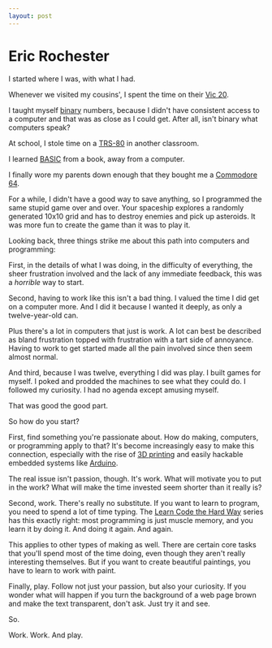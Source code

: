 ```yaml
---
layout: post
---
```


# Eric Rochester

I started where I was, with what I had.

Whenever we visited my cousins', I spent the time on their [Vic 20][vic20].

I taught myself [binary][binary] numbers, because I didn't have consistent
access to a computer and that was as close as I could get. After all, isn't
binary what computers speak?

At school, I stole time on a [TRS-80][trs80] in another classroom.

I learned [BASIC][basic] from a book, away from a computer.

I finally wore my parents down enough that they bought me a [Commodore
64][com64].

For a while, I didn't have a good way to save anything, so I programmed the
same stupid game over and over. Your spaceship explores a randomly generated
10x10 grid and has to destroy enemies and pick up asteroids. It was more fun to
create the game than it was to play it.

Looking back, three things strike me about this path into computers and
programming:

First, in the details of what I was doing, in the difficulty of everything, the
sheer frustration involved and the lack of any immediate feedback, this was a
*horrible* way to start.

Second, having to work like this isn't a bad thing. I valued the time I did get
on a computer more. And I did it because I wanted it deeply, as only a
twelve-year-old can.

Plus there's a lot in computers that just is work. A lot can best be described
as bland frustration topped with frustration with a tart side of annoyance.
Having to work to get started made all the pain involved since then seem almost
normal.

And third, because I was twelve, everything I did was play. I built games for
myself. I poked and prodded the machines to see what they could do. I followed
my curiosity. I had no agenda except amusing myself.

That was good the good part.

So how do you start?

First, find something you're passionate about. How do making, computers, or
programming apply to that? It's become increasingly easy to make this
connection, especially with the rise of [3D printing][printing] and easily
hackable embedded systems like [Arduino][arduino].

The real issue isn't passion, though. It's work. What will motivate you to put
in the work? What will make the time invested seem shorter than it really is?

Second, work. There's really no substitute. If you want to learn to program,
you need to spend a lot of time typing. The [Learn Code the Hard Way][hardway]
series has this exactly right: most programming is just muscle memory, and you
learn it by doing it. And doing it again. And again.

This applies to other types of making as well. There are certain core tasks
that you'll spend most of the time doing, even though they aren't really
interesting themselves. But if you want to create beautiful paintings, you have
to learn to work with paint.

Finally, play. Follow not just your passion, but also your curiosity. If you
wonder what will happen if you turn the background of a web page brown and make
the text transparent, don't ask. Just try it and see.

So.

Work. Work. And play.


[basic]: http://en.wikipedia.org/wiki/BASIC
[binary]: http://en.wikipedia.org/wiki/Binary_number
[com64]: http://en.wikipedia.org/wiki/Commodore_64
[trs80]: http://en.wikipedia.org/wiki/Trs80
[vic20]: http://en.wikipedia.org/wiki/Vic_20
[printing]: http://www.thingiverse.com/
[arduino]: http://arduino.cc/
[hardway]: http://learncodethehardway.org/
